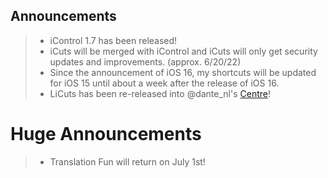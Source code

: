 ## Announcements

> - iControl 1.7 has been released!
> - iCuts will be merged with iControl and iCuts will only get security updates and improvements. (approx. 6/20/22)
> - Since the announcement of iOS 16, my shortcuts will be updated for iOS 15 until about a week after the release of iOS 16.
> - LiCuts has been re-released into @dante_nl's [Centre](https://routinehub.co/shortcut/8600/)!


# Huge Announcements
> - Translation Fun will return on July 1st!
